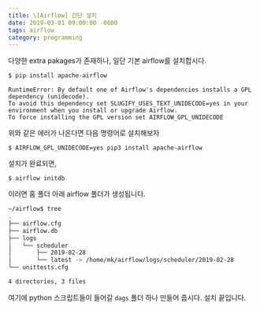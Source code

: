```yaml
---
title: \[Airflow] 간단 설치
date: 2019-03-01 09:00:00 -0600
tags: airflow
category: programming
---
```


다양한 extra pakages가 존재하나, 일단 기본 airflow를 설치합시다.

```sh
$ pip install apache-airflow
```

```
RuntimeError: By default one of Airflow's dependencies installs a GPL dependency (unidecode).
To avoid this dependency set SLUGIFY_USES_TEXT_UNIDECODE=yes in your environment when you install or upgrade Airflow.
To force installing the GPL version set AIRFLOW_GPL_UNIDECODE
```
위와 같은 에러가 나온다면 다음 명령어로 설치해보자

    $ AIRFLOW_GPL_UNIDECODE=yes pip3 install apache-airflow

설치가 완료되면,

    $ airflow initdb

이러면 홈 폴더 아래 airflow 폴더가 생성됩니다.

 ```sh
 ~/airflow$ tree
 .
├── airflow.cfg
├── airflow.db
├── logs
│   └── scheduler
│       ├── 2019-02-28
│       └── latest -> /home/mk/airflow/logs/scheduler/2019-02-28
└── unittests.cfg

4 directories, 3 files
```

여기에 python 스크립트들이 들어갈 `dags` 폴더 하나 만들어 줍시다. 설치 끝입니다.

